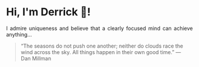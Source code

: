 # Hi, I'm Derrick 👋!
<p align="justify">I admire uniqueness and believe that a clearly focused mind can achieve anything...</p> 
<!-- #quote-start -->
<blockquote>&ldquo;The seasons do not push one another; neither do clouds race the wind across the sky. All things happen in their own good time.&rdquo; &mdash; <footer>Dan Millman</footer></blockquote>
<!-- #quote-end -->
